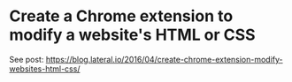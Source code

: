 # Create a Chrome extension to modify a website's HTML or CSS

See post: https://blog.lateral.io/2016/04/create-chrome-extension-modify-websites-html-css/

